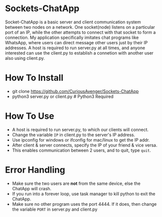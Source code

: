 # Sockets-ChatApp
Socket-ChatApp is a basic server and client communication system between two nodes on a network. One socket(node) listens on a particular port of an IP, while the other attempts to connect with that socket to form a connection. My application specifically imitates chat programs like WhatsApp, where users can direct message other users just by their IP addresses. A host is required to run server.py at all times, and anyone interested can use the client.py to establish a connetion with another user also using client.py. 

# How To Install
- git clone https://github.com/CuriousAvenger/Sockets-ChatApp
- python3 server.py or client.py # Python3 Required

# How To Use
- A host is required to run server.py, to which our clients will connect. 
- Change the variable `IP` in client.py to the server's IP address. 
- Use ipconfig for windows or ifconfig for mac/linux to get the IP addr. 
- After client & server connects, specify the IP of your friend & vice versa.
- This enables communication between 2 users, and to quit, type `quit`.

# Error Handling
- Make sure the two users are **not** from the same device, else the ChatApp will crash.
- If you run into a forever loop, use task manager to kill python to exit the ChatApp.
- Make sure no other program uses the port 4444. If it does, then change the variable `PORT` in server.py and client.py

